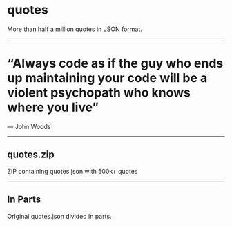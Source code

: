 # quotes
More than half a million quotes in JSON format.
<hr>
<h1>“Always code as if the guy who ends up maintaining your code will be a violent psychopath who knows where you live”</h1>
― John Woods
<hr>
<h2>quotes.zip</h2>
ZIP containing quotes.json with 500k+ quotes<br/>
<hr>
<h2>In Parts</h2>
Original quotes.json divided in parts. <br/>

